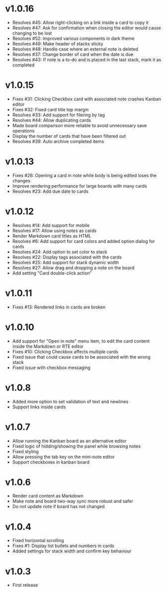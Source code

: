 # v1.0.16

- Resolves #45: Allow right-clicking on a link inside a card to copy it
- Resolves #47: Ask for confirmation when closing the editor would cause changing to be lost
- Resolves #52: Improved various components in dark theme
- Resolves #49: Make header of stacks sticky
- Resolves #48: Handle case where an external note is deleted
- Resolves #37: Change border of card when the date is due
- Resolves #43: If note is a to-do and is placed in the last stack, mark it as completed

# v1.0.15

- Fixes #31: Clicking Checkbox card with associated note crashes Kanban editor
- Fixes #32: Fixed card title top margin
- Resolves #33: Add support for filering by tag
- Resolves #44: Allow duplicating cards
- Made board comparison more reliable to avoid unnecessary save operations
- Display the number of cards that have been filtered out
- Resolves #39: Auto archive completed items

# v1.0.13

- Fixes #26: Opening a card in note while body is being edited loses the changes
- Improve rendering performance for large boards with many cards
- Resolves #23: Add due date to cards

# v1.0.12

- Resolves #14: Add support for mobile
- Resolves #17: Allow using notes as cards
- Render Markdown card titles as HTML
- Resolves #6: Add support for card colors and added option dialog for cards
- Resolves #24: Add option to set color to stack
- Resolves #22: Display tags associated with the cards
- Resolves #25: Add support for stack dynamic width
- Resolves #27: Allow drag and dropping a note on the board
- Add setting "Card double-click action"

# v1.0.11

- Fixes #13: Rendered links in cards are broken

# v1.0.10

- Add support for "Open in note" menu item, to edit the card content inside the Markdown or RTE editor
- Fixes #10: Clicking Checkbox affects multiple cards
- Fixed issue that could cause cards to be associated with the wrong stack
- Fixed issue with checkbox messaging

# v1.0.8

- Added more option to set validation of text and newlines
- Support links inside cards

# v1.0.7

- Allow running the Kanban board as an alternative editor
- Fixed logic of hidding/showing the panel while browsing notes
- Fixed styling
- Allow pressing the tab key on the mini-note editor
- Support checkboxes in kanban board

# v1.0.6

- Render card content as Markdown
- Make note and board two-way sync more robust and safer
- Do not update note if board has not changed

# v1.0.4

- Fixed horizontal scrolling
- Fixes #1: Display list bullets and numbers in cards
- Added settings for stack width and confirm key behaviour

# v1.0.3

- First release
